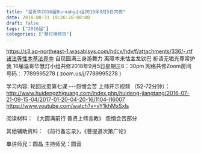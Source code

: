 ```yaml
---
title: "温哥华2016届Burnaby小组2018年9月5日共修"
date: 2018-08-31 19:26:28-08:00
draft: false
tags: ["2016届"]
categories: ["慧灯禅修班"]
---
```

https://s3.ap-northeast-1.wasabisys.com/hdcx/hdv/f/attachments/336/-.rtf诸法等性本基法界中 自现圆满三身游舞力
离障本来怙主龙钦巴 祈请无垢光尊常护我
16届温哥华慧灯小组共修2018年9月5日星期三6：30pm
网络共修Zoom房间号码： 7789995278 ( zoom.us/j/7789995278 )

学习内容: 轮回过患第七课 ---怨憎会苦
上师开示视频 （52-72分钟）：
http://www.huidengzhiguang.com/index.php/huideng-jiangtang/2016-07-21-09-15-04/2017-01-20-04-20-16/1104-l16007
https://www.youtube.com/watch?v=vY1khMxSxls


阅读材料：
《大圆满前行 普贤上师言教》 怨憎会苦部分

其他辅助资料：
《前行备忘录》，《菩提道次第广论》

串讲师兄：圆晶
主持师兄：圆音
